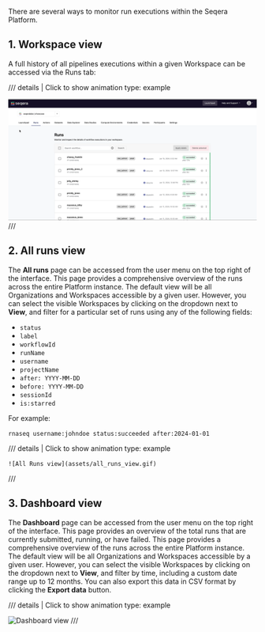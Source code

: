 
There are several ways to monitor run executions within the Seqera Platform.

## 1. Workspace view

A full history of all pipelines executions within a given Workspace can be accessed via the Runs tab:


/// details | Click to show animation
    type: example
    
![Viewing Runs](assets/sp-cloud-view-all-runs.gif)
///

## 2. All runs view

The **All runs** page can be accessed from the user menu on the top right of the interface. This page provides a comprehensive overview of the runs across the entire Platform instance. The default view will be all Organizations and Workspaces accessible by a given user. However, you can select the visible Workspaces by clicking on the dropdown next to **View**, and filter for a particular set of runs using any of the following fields:

- `status`
- `label`
- `workflowId`
- `runName`
- `username`
- `projectName`
- `after: YYYY-MM-DD`
- `before: YYYY-MM-DD`
- `sessionId`
- `is:starred`

For example:

```
rnaseq username:johndoe status:succeeded after:2024-01-01
```


/// details | Click to show animation
    type: example

    ![All Runs view](assets/all_runs_view.gif)
///

## 3. Dashboard view

The **Dashboard** page can be accessed from the user menu on the top right of the interface. This page provides an overview of the total runs that are currently submitted, running, or have failed. This page provides a comprehensive overview of the runs across the entire Platform instance. The default view will be all Organizations and Workspaces accessible by a given user. However, you can select the visible Workspaces by clicking on the dropdown next to **View**, and filter by time, including a custom date range up to 12 months. You can also export this data in CSV format by clicking the **Export data** button.


/// details | Click to show animation
    type: example

![Dashboard view](./assets/dashboard_view.gif)
///